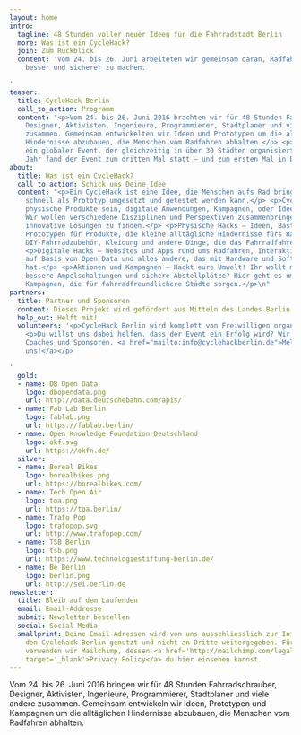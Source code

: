 ```yaml
---
layout: home
intro:
  tagline: 48 Stunden voller neuer Ideen für die Fahrradstadt Berlin
  more: Was ist ein CycleHack?
  join: Zum Rückblick
  content: 'Vom 24. bis 26. Juni arbeiteten wir gemeinsam daran, Radfahren in Berlin
    besser und sicherer zu machen.

'
teaser:
  title: CycleHack Berlin
  call_to_action: Programm
  content: "<p>Vom 24. bis 26. Juni 2016 brachten wir für 48 Stunden Fahrradschrauber,
    Designer, Aktivisten, Ingenieure, Programmierer, Stadtplaner und viele andere
    zusammen. Gemeinsam entwickelten wir Ideen und Prototypen um die alltäglichen
    Hindernisse abzubauen, die Menschen vom Radfahren abhalten.</p> <p>CycleHack ist
    ein globaler Event, der gleichzeitig in über 30 Städten organisiert wird. In diesem
    Jahr fand der Event zum dritten Mal statt – und zum ersten Mal in Berlin.</p>\n"
about:
  title: Was ist ein CycleHack?
  call_to_action: Schick uns Deine Idee
  content: "<p>Ein CycleHack ist eine Idee, die Menschen aufs Rad bringen soll und
    schnell als Prototyp umgesetzt und getestet werden kann.</p> <p>CycleHacks können
    physische Produkte sein, digitale Anwendungen, Kampagnen, oder Ideen zur Fahrradinfrastruktur.
    Wir wollen verschiedene Disziplinen und Perspektiven zusammenbringen, um gemeinsam
    innovative Lösungen zu finden.</p> <p>Physische Hacks – Ideen, Basteleien und
    Prototypen für Produkte, die kleine alltägliche Hindernisse fürs Radfahren abbauen:
    DIY-Fahrradzubehör, Kleidung und andere Dinge, die das Fahrradfahren besser machen.</p>
    <p>Digitale Hacks – Websites und Apps rund ums Radfahren, Interaktive Visualisierungen
    auf Basis von Open Data und alles andere, das mit Hardware und Software zu tun
    hat.</p> <p>Aktionen und Kampagnen – Hackt eure Umwelt! Ihr wollt mehr Fahrradwege,
    bessere Ampelschaltungen und sichere Abstellplätze? Hier geht es um Aktionen und
    Kampagnen, die für fahrradfreundlichere Städte sorgen.</p>\n"
partners:
  title: Partner und Sponsoren
  content: Dieses Projekt wird gefördert aus Mitteln des Landes Berlin.
  help_out: Helft mit!
  volunteers: '<p>CycleHack Berlin wird komplett von Freiwilligen organisiert.</p>
    <p>Du willst uns dabei helfen, dass der Event ein Erfolg wird? Wir suchen Helfer,
    Coaches und Sponsoren. <a href="mailto:info@cyclehackberlin.de">Melde dich bei
    uns!</a></p>

'
  gold:
  - name: DB Open Data
    logo: dbopendata.png
    url: http://data.deutschebahn.com/apis/
  - name: Fab Lab Berlin
    logo: fablab.png
    url: https://fablab.berlin/
  - name: Open Knowledge Foundation Deutschland
    logo: okf.svg
    url: https://okfn.de/
  silver:
  - name: Boreal Bikes
    logo: borealbikes.png
    url: https://borealbikes.com/
  - name: Tech Open Air
    logo: toa.png
    url: https://toa.berlin/
  - name: Trafo Pop
    logo: trafopop.svg
    url: http://www.trafopop.com/
  - name: TSB Berlin
    logo: tsb.png
    url: https://www.technologiestiftung-berlin.de/
  - name: Be Berlin
    logo: berlin.png
    url: http://sei.berlin.de
newsletter:
  title: Bleib auf dem Laufenden
  email: Email-Addresse
  submit: Newsletter bestellen
  social: Social Media
  smallprint: Deine Email-Adressen wird von uns ausschliesslich zur Information über
    den Cyclehack Berlin genutzt und nicht an Dritte weitergegeben. Für diesen Verteiler
    verwenden wir Mailchimp, dessen <a href='http://mailchimp.com/legal/privacy/'
    target='_blank'>Privacy Policy</a> du hier einsehen kannst.
---
```


Vom 24. bis 26. Juni 2016 bringen wir für 48 Stunden Fahrradschrauber, Designer, Aktivisten, Ingenieure, Programmierer, Stadtplaner und viele andere zusammen. Gemeinsam entwickeln wir Ideen, Prototypen und Kampagnen um die alltäglichen Hindernisse abzubauen, die Menschen vom Radfahren abhalten.
